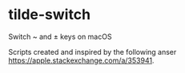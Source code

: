 # tilde-switch
Switch ~ and ± keys on macOS

Scripts created and inspired by the following anser https://apple.stackexchange.com/a/353941.